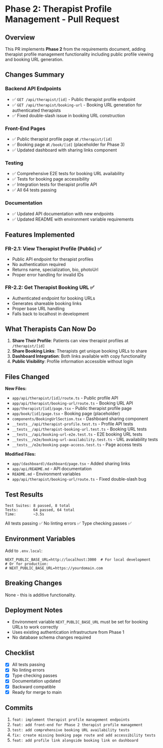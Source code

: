 # Phase 2: Therapist Profile Management - Pull Request

## Overview
This PR implements **Phase 2** from the requirements document, adding therapist profile management functionality including public profile viewing and booking URL generation.

## Changes Summary

### Backend API Endpoints
- ✅ `GET /api/therapist/[id]` - Public therapist profile endpoint
- ✅ `GET /api/therapist/booking-url` - Booking URL generation for authenticated therapists
- ✅ Fixed double-slash issue in booking URL construction

### Front-End Pages
- ✅ Public therapist profile page at `/therapist/[id]`
- ✅ Booking page at `/book/[id]` (placeholder for Phase 3)
- ✅ Updated dashboard with sharing links component

### Testing
- ✅ Comprehensive E2E tests for booking URL availability
- ✅ Tests for booking page accessibility
- ✅ Integration tests for therapist profile API
- ✅ All 64 tests passing

### Documentation
- ✅ Updated API documentation with new endpoints
- ✅ Updated README with environment variable requirements

## Features Implemented

### FR-2.1: View Therapist Profile (Public) ✅
- Public API endpoint for therapist profiles
- No authentication required
- Returns name, specialization, bio, photoUrl
- Proper error handling for invalid IDs

### FR-2.2: Get Therapist Booking URL ✅
- Authenticated endpoint for booking URLs
- Generates shareable booking links
- Proper base URL handling
- Falls back to localhost in development

## What Therapists Can Now Do

1. **Share Their Profile**: Patients can view therapist profiles at `/therapist/[id]`
2. **Share Booking Links**: Therapists get unique booking URLs to share
3. **Dashboard Integration**: Both links available with copy functionality
4. **Public Visibility**: Profile information accessible without login

## Files Changed

**New Files:**
- `app/api/therapist/[id]/route.ts` - Public profile API
- `app/api/therapist/booking-url/route.ts` - Booking URL API  
- `app/therapist/[id]/page.tsx` - Public therapist profile page
- `app/book/[id]/page.tsx` - Booking page (placeholder)
- `components/BookingUrlSection.tsx` - Dashboard sharing component
- `__tests__/api/therapist-profile.test.ts` - Profile API tests
- `__tests__/api/therapist-booking-url.test.ts` - Booking URL tests
- `__tests__/api/booking-url-e2e.test.ts` - E2E booking URL tests
- `__tests__/e2e/booking-url-availability.test.ts` - URL availability tests
- `__tests__/e2e/booking-page-access.test.ts` - Page access tests

**Modified Files:**
- `app/(dashboard)/dashboard/page.tsx` - Added sharing links
- `app/api/README.md` - API documentation
- `README.md` - Environment variables
- `app/api/therapist/booking-url/route.ts` - Fixed double-slash bug

## Test Results

```
Test Suites: 8 passed, 8 total
Tests:       64 passed, 64 total
Time:        ~3.5s
```

All tests passing ✅
No linting errors ✅
Type checking passes ✅

## Environment Variables

Add to `.env.local`:
```env
NEXT_PUBLIC_BASE_URL=http://localhost:3000  # For local development
# Or for production:
# NEXT_PUBLIC_BASE_URL=https://yourdomain.com
```

## Breaking Changes
None - this is additive functionality.

## Deployment Notes
- Environment variable `NEXT_PUBLIC_BASE_URL` must be set for booking URLs to work correctly
- Uses existing authentication infrastructure from Phase 1
- No database schema changes required

## Checklist
- [x] All tests passing
- [x] No linting errors
- [x] Type checking passes
- [x] Documentation updated
- [x] Backward compatible
- [x] Ready for merge to main

## Commits
1. `feat: implement therapist profile management endpoints`
2. `feat: add front-end for Phase 2 therapist profile management`
3. `test: add comprehensive booking URL availability tests`
4. `fix: create missing booking page route and add accessibility tests`
5. `feat: add profile link alongside booking link on dashboard`


